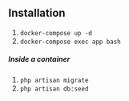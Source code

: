 ## Installation
1. `docker-compose up -d`
2. `docker-compose exec app bash`

##### Inside a container
1. `php artisan migrate`
2. `php artisan db:seed`
